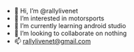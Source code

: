 - 👋 Hi, I’m @rallylivenet
- 👀 I’m interested in motorsports
- 🌱 I’m currently learning android studio
- 💞️ I’m looking to collaborate on nothing
- 📫 rallylivenet@gmail.com

<!---
rallylivenet/rallylivenet is a ✨ special ✨ repository because its `README.md` (this file) appears on your GitHub profile.
You can click the Preview link to take a look at your changes.
--->
